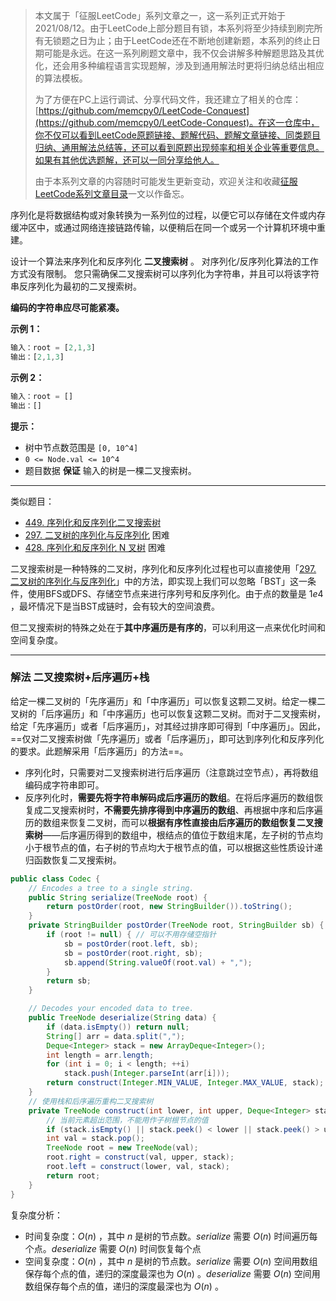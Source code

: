 > 本文属于「征服LeetCode」系列文章之一，这一系列正式开始于2021/08/12。由于LeetCode上部分题目有锁，本系列将至少持续到刷完所有无锁题之日为止；由于LeetCode还在不断地创建新题，本系列的终止日期可能是永远。在这一系列刷题文章中，我不仅会讲解多种解题思路及其优化，还会用多种编程语言实现题解，涉及到通用解法时更将归纳总结出相应的算法模板。
> <b></b>
> 
> 为了方便在PC上运行调试、分享代码文件，我还建立了相关的仓库：[https://github.com/memcpy0/LeetCode-Conquest](https://github.com/memcpy0/LeetCode-Conquest)。在这一仓库中，你不仅可以看到LeetCode原题链接、题解代码、题解文章链接、同类题目归纳、通用解法总结等，还可以看到原题出现频率和相关企业等重要信息。如果有其他优选题解，还可以一同分享给他人。
> <b></b>
> 
> 由于本系列文章的内容随时可能发生更新变动，欢迎关注和收藏[征服LeetCode系列文章目录](https://memcpy0.blog.csdn.net/article/details/119656559)一文以作备忘。

序列化是将数据结构或对象转换为一系列位的过程，以便它可以存储在文件或内存缓冲区中，或通过网络连接链路传输，以便稍后在同一个或另一个计算机环境中重建。

设计一个算法来序列化和反序列化 **二叉搜索树** 。 对序列化/反序列化算法的工作方式没有限制。 您只需确保二叉搜索树可以序列化为字符串，并且可以将该字符串反序列化为最初的二叉搜索树。

**编码的字符串应尽可能紧凑。**

**示例 1：**
```js
输入：root = [2,1,3]
输出：[2,1,3]
```
**示例 2：**
```js
输入：root = []
输出：[]
```
**提示：**
- 树中节点数范围是 `[0, 10^4]`
- `0 <= Node.val <= 10^4`
- 题目数据 **保证** 输入的树是一棵二叉搜索树。

---
类似题目：
- [449. 序列化和反序列化二叉搜索树](https://leetcode.cn/problems/serialize-and-deserialize-bst/)
- [297. 二叉树的序列化与反序列化](https://leetcode.cn/problems/serialize-and-deserialize-binary-tree/) 困难
- [428. 序列化和反序列化 N 叉树](https://leetcode.cn/problems/serialize-and-deserialize-n-ary-tree/) 困难

二叉搜索树是一种特殊的二叉树，序列化和反序列化过程也可以直接使用「[297. 二叉树的序列化与反序列化](https://memcpy0.blog.csdn.net/article/details/132778608)」中的方法，即实现上我们可以忽略「BST」这一条件，使用BFS或DFS、存储空节点来进行序列号和反序列化。由于点的数量是 $1e4$ ，最坏情况下是当BST成链时，会有较大的空间浪费。

但二叉搜索树的特殊之处在于**其中序遍历是有序的**，可以利用这一点来优化时间和空间复杂度。

---
### 解法 二叉搜索树+后序遍历+栈
给定一棵二叉树的「先序遍历」和「中序遍历」可以恢复这颗二叉树。给定一棵二叉树的「后序遍历」和「中序遍历」也可以恢复这颗二叉树。而对于二叉搜索树，给定「先序遍历」或者「后序遍历」，对其经过排序即可得到「中序遍历」。因此，==仅对二叉搜索树做「先序遍历」或者「后序遍历」，即可达到序列化和反序列化的要求。此题解采用「后序遍历」的方法==。
- 序列化时，只需要对二叉搜索树进行后序遍历（注意跳过空节点），再将数组编码成字符串即可。
- 反序列化时，**需要先将字符串解码成后序遍历的数组**。在将后序遍历的数组恢复成二叉搜索树时，**不需要先排序得到中序遍历的数组**、再根据中序和后序遍历的数组来恢复二叉树，而可以**根据有序性直接由后序遍历的数组恢复二叉搜索树**——后序遍历得到的数组中，根结点的值位于数组末尾，左子树的节点均小于根节点的值，右子树的节点均大于根节点的值，可以根据这些性质设计递归函数恢复二叉搜索树。
```java
public class Codec {
    // Encodes a tree to a single string.
    public String serialize(TreeNode root) {
        return postOrder(root, new StringBuilder()).toString();
    }
    private StringBuilder postOrder(TreeNode root, StringBuilder sb) {
        if (root != null) { // 可以不用存储空指针
            sb = postOrder(root.left, sb);
            sb = postOrder(root.right, sb);
            sb.append(String.valueOf(root.val) + ",");
        }
        return sb;
    }

    // Decodes your encoded data to tree.
    public TreeNode deserialize(String data) {
        if (data.isEmpty()) return null;
        String[] arr = data.split(",");
        Deque<Integer> stack = new ArrayDeque<Integer>();
        int length = arr.length;
        for (int i = 0; i < length; ++i)
            stack.push(Integer.parseInt(arr[i]));
        return construct(Integer.MIN_VALUE, Integer.MAX_VALUE, stack);
    }
    // 使用栈和后序遍历重构二叉搜索树
    private TreeNode construct(int lower, int upper, Deque<Integer> stack) {
        // 当前元素超出范围，不能用作子树根节点的值
        if (stack.isEmpty() || stack.peek() < lower || stack.peek() > upper) return null;
        int val = stack.pop();
        TreeNode root = new TreeNode(val);
        root.right = construct(val, upper, stack);
        root.left = construct(lower, val, stack);
        return root;
    }
}
```
复杂度分析：
- 时间复杂度：$O(n)$ ，其中 $n$ 是树的节点数。$serialize$ 需要 $O(n)$ 时间遍历每个点。$deserialize$ 需要 $O(n)$ 时间恢复每个点
- 空间复杂度：$O(n)$ ，其中 $n$ 是树的节点数。$serialize$ 需要 $O(n)$ 空间用数组保存每个点的值，递归的深度最深也为 $O(n)$ 。$deserialize$ 需要 $O(n)$ 空间用数组保存每个点的值，递归的深度最深也为 $O(n)$ 。